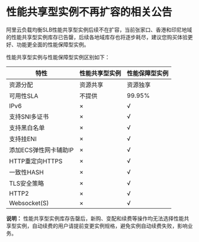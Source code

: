 # 性能共享型实例不再扩容的相关公告

阿里云负载均衡SLB性能共享型实例后续不在扩容，当前张家口、香港和印尼地域的性能共享型实例库存已告罄，后续各地域库存也将逐步耗尽，建议您购买体验更好、功能更全面的性能保障型实例。

性能共享型实例与性能保障型实例区别如下：

|特性|性能共享型实例|性能保障型实例|
|--|-------|-------|
|资源分配|资源共享|资源独享|
|可用性SLA|不提供|99.95%|
|IPv6|×|√|
|支持SNI多证书|×|√|
|支持黑白名单|×|√|
|支持挂ENI|×|√|
|添加ECS弹性网卡辅助IP|×|√|
|HTTP重定向HTTPS|×|√|
|一致性HASH|×|√|
|TLS安全策略|×|√|
|HTTP2|×|√|
|Websocket\(S\)|×|√|

**说明：** 性能共享型实例库存告罄后，新购、变配和续费等操作均无法选择性能共享型实例，自动续费的用户请提前变更实例规格，避免实例自动续费失败，影响业务。

